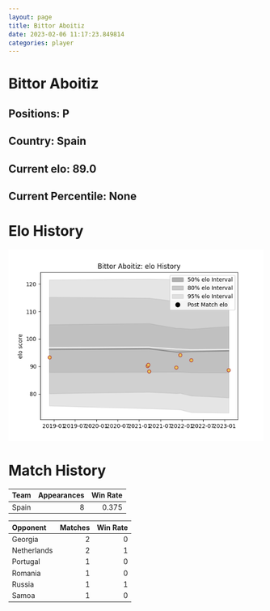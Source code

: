 ```yaml
---  
layout: page  
title: Bittor Aboitiz  
date: 2023-02-06 11:17:23.849814  
categories: player  
---
```

# Bittor Aboitiz

## Positions: P

## Country: Spain

## Current elo: 89.0

## Current Percentile: None

# Elo History


![elo history](history_BittorAboitiz.png)
# Match History


| Team   |   Appearances |   Win Rate |
|:-------|--------------:|-----------:|
| Spain  |             8 |      0.375 |

| Opponent    |   Matches |   Win Rate |
|:------------|----------:|-----------:|
| Georgia     |         2 |          0 |
| Netherlands |         2 |          1 |
| Portugal    |         1 |          0 |
| Romania     |         1 |          0 |
| Russia      |         1 |          1 |
| Samoa       |         1 |          0 |